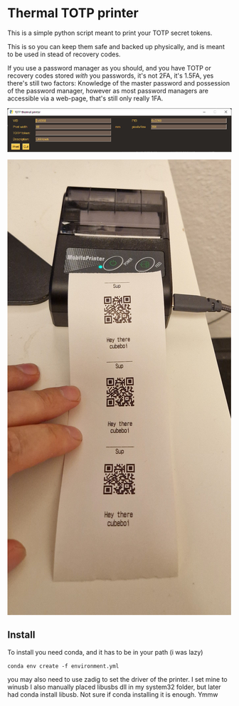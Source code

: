# Thermal TOTP printer

This is a simple python script meant to print your TOTP secret tokens.

This is so you can keep them safe and backed up physically, and is meant to be used in stead of recovery codes.

If you use a password manager as you should, and you have TOTP or recovery codes stored *with* you passwords, it's not 2FA, it's 1.5FA, yes there's still two factors: Knowledge of the master password and possession of the password manager, however as most password managers are accessible via a web-page, that's still only really 1FA.

![ui](images/ui.png)  

![example image](images/example.jpg)

## Install
To install you need conda, and it has to be in your path (i was lazy)

```
conda env create -f environment.yml
```

you may also need to use zadig to set the driver of the printer. I set mine to winusb
I also manually placed libusbs dll in my system32 folder, but later had conda install libusb. Not sure if conda installing it is enough. Ymmw 